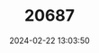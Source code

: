 ---
title: "20687"
category: "Barbodes palata"
draft: false
date: 2024-02-22 13:03:50
languages:
  Philippine (Other): ["Palata"]
---